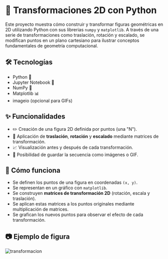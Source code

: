 # 🔢 Transformaciones 2D con Python

Este proyecto muestra cómo construir y transformar figuras geométricas en 2D utilizando Python con sus librerias `numpy` y `matplotlib`. A través de una serie de transformaciones como traslación, rotación y escalado, se modifican puntos en un plano cartesiano para ilustrar conceptos fundamentales de geometría computacional.

## 🛠️ Tecnologías
- Python 🐍
- Jupyter Notebook 📒
- NumPy 🔢
- Matplotlib 📊
- imageio (opcional para GIFs)

## ✨ Funcionalidades
- ✏️ Creación de una figura 2D definida por puntos (una "N").
- 🔁 Aplicación de **traslación**, **rotación** y **escalado** mediante matrices de transformación.
- 📈 Visualización antes y después de cada transformación.
- 📸 Posibilidad de guardar la secuencia como imágenes o GIF.

## 🧠 Cómo funciona
- Se definen los puntos de una figura en coordenadas `(x, y)`.
- Se representan en un gráfico con `matplotlib`.
- Se construyen **matrices de transformación 2D** (rotación, escala y traslación).
- Se aplican estas matrices a los puntos originales mediante multiplicación de matrices.
- Se grafican los nuevos puntos para observar el efecto de cada transformación.

## 📷 Ejemplo de figura
![transformacion](https://github.com/user-attachments/assets/0185d4d3-1236-4e30-a54f-803b39099c5b)
